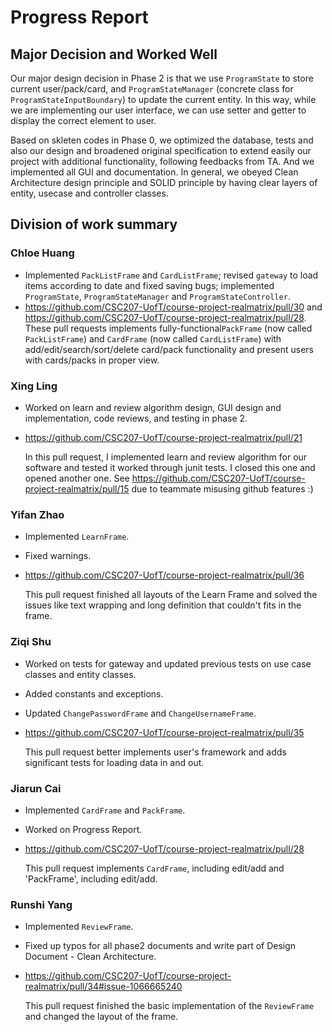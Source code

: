 # Progress Report

## Major Decision and Worked Well
Our major design decision in Phase 2 is that we use `ProgramState` to store current user/pack/card, and `ProgramStateManager` (concrete class for `ProgramStateInputBoundary`)
to update the current entity. In this way, while we are implementing our user interface, we can use setter and getter to display the correct element to user.

Based on skleten codes in Phase 0, we optimized the database, tests and also our design and broadened original specification to extend easily our project with additional functionality, following feedbacks from TA. 
And we implemented all GUI and documentation.
In general, we obeyed Clean Architecture design principle and SOLID principle by having clear layers of entity, usecase and controller classes.

## Division of work summary
### Chloe Huang
- Implemented `PackListFrame` and `CardListFrame`; revised `gateway` to load items according to date and fixed saving bugs; implemented `ProgramState`, `ProgramStateManager` and `ProgramStateController`.
- https://github.com/CSC207-UofT/course-project-realmatrix/pull/30 and https://github.com/CSC207-UofT/course-project-realmatrix/pull/28. These pull requests implements fully-functional`PackFrame` (now called `PackListFrame`) and `CardFrame` (now called `CardListFrame`) with add/edit/search/sort/delete card/pack functionality and present users with cards/packs in proper view.

### Xing Ling
- Worked on learn and review algorithm design, GUI design and implementation, code reviews, and testing in phase 2. 
- https://github.com/CSC207-UofT/course-project-realmatrix/pull/21 

   In this pull request, I implemented learn and review algorithm for our software and tested it worked through junit tests. I closed this one and opened another one. 
See https://github.com/CSC207-UofT/course-project-realmatrix/pull/15
due to teammate misusing github features :)

### Yifan Zhao
- Implemented `LearnFrame`.
- Fixed warnings.
- https://github.com/CSC207-UofT/course-project-realmatrix/pull/36

  This pull request finished all layouts of the Learn Frame and solved the issues like text wrapping and long definition that couldn't fits in the frame.

### Ziqi Shu
- Worked on tests for gateway and updated previous tests on use case classes and entity classes. 
- Added constants and exceptions. 
- Updated `ChangePasswordFrame` and `ChangeUsernameFrame`.
- https://github.com/CSC207-UofT/course-project-realmatrix/pull/35

  This pull request better implements user's framework and adds significant tests for loading data in and out.

### Jiarun Cai
- Implemented `CardFrame` and `PackFrame`.
- Worked on Progress Report.
- https://github.com/CSC207-UofT/course-project-realmatrix/pull/28

  This pull request implements `CardFrame`, including edit/add and 'PackFrame', including edit/add.

### Runshi Yang
- Implemented `ReviewFrame`.
- Fixed up typos for all phase2 documents and write part of Design Document - Clean Architecture.
- https://github.com/CSC207-UofT/course-project-realmatrix/pull/34#issue-1066665240

  This pull request finished the basic implementation of the `ReviewFrame` and changed the layout of the frame.





